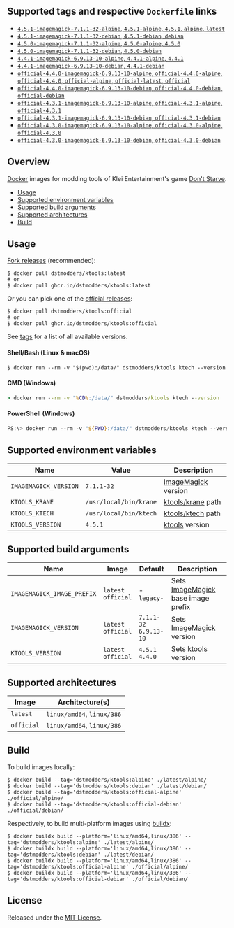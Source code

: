 ## Supported tags and respective `Dockerfile` links

- [`4.5.1-imagemagick-7.1.1-32-alpine`, `4.5.1-alpine`, `4.5.1`, `alpine`, `latest`](https://github.com/dstmodders/docker-ktools/blob/8ac0a3497e69068fa1030c9ec6a255d3754bf6e0/latest/alpine/Dockerfile)
- [`4.5.1-imagemagick-7.1.1-32-debian`, `4.5.1-debian`, `debian`](https://github.com/dstmodders/docker-ktools/blob/8ac0a3497e69068fa1030c9ec6a255d3754bf6e0/latest/debian/Dockerfile)
- [`4.5.0-imagemagick-7.1.1-32-alpine`, `4.5.0-alpine`, `4.5.0`](https://github.com/dstmodders/docker-ktools/blob/8ac0a3497e69068fa1030c9ec6a255d3754bf6e0/latest/alpine/Dockerfile)
- [`4.5.0-imagemagick-7.1.1-32-debian`, `4.5.0-debian`](https://github.com/dstmodders/docker-ktools/blob/8ac0a3497e69068fa1030c9ec6a255d3754bf6e0/latest/debian/Dockerfile)
- [`4.4.1-imagemagick-6.9.13-10-alpine`, `4.4.1-alpine`, `4.4.1`](https://github.com/dstmodders/docker-ktools/blob/8ac0a3497e69068fa1030c9ec6a255d3754bf6e0/latest/alpine/Dockerfile)
- [`4.4.1-imagemagick-6.9.13-10-debian`, `4.4.1-debian`](https://github.com/dstmodders/docker-ktools/blob/8ac0a3497e69068fa1030c9ec6a255d3754bf6e0/latest/debian/Dockerfile)
- [`official-4.4.0-imagemagick-6.9.13-10-alpine`, `official-4.4.0-alpine`, `official-4.4.0`, `official-alpine`, `official-latest`, `official`](https://github.com/dstmodders/docker-ktools/blob/8ac0a3497e69068fa1030c9ec6a255d3754bf6e0/official/alpine/Dockerfile)
- [`official-4.4.0-imagemagick-6.9.13-10-debian`, `official-4.4.0-debian`, `official-debian`](https://github.com/dstmodders/docker-ktools/blob/8ac0a3497e69068fa1030c9ec6a255d3754bf6e0/official/debian/Dockerfile)
- [`official-4.3.1-imagemagick-6.9.13-10-alpine`, `official-4.3.1-alpine`, `official-4.3.1`](https://github.com/dstmodders/docker-ktools/blob/8ac0a3497e69068fa1030c9ec6a255d3754bf6e0/official/alpine/Dockerfile)
- [`official-4.3.1-imagemagick-6.9.13-10-debian`, `official-4.3.1-debian`](https://github.com/dstmodders/docker-ktools/blob/8ac0a3497e69068fa1030c9ec6a255d3754bf6e0/official/debian/Dockerfile)
- [`official-4.3.0-imagemagick-6.9.13-10-alpine`, `official-4.3.0-alpine`, `official-4.3.0`](https://github.com/dstmodders/docker-ktools/blob/8ac0a3497e69068fa1030c9ec6a255d3754bf6e0/official/alpine/Dockerfile)
- [`official-4.3.0-imagemagick-6.9.13-10-debian`, `official-4.3.0-debian`](https://github.com/dstmodders/docker-ktools/blob/8ac0a3497e69068fa1030c9ec6a255d3754bf6e0/official/debian/Dockerfile)

## Overview

[Docker] images for modding tools of Klei Entertainment's game [Don't Starve].

- [Usage](https://github.com/dstmodders/docker-ktools/blob/main/README.md#usage)
- [Supported environment variables](https://github.com/dstmodders/docker-ktools/blob/main/README.md#supported-environment-variables)
- [Supported build arguments](https://github.com/dstmodders/docker-ktools/blob/main/README.md#supported-build-arguments)
- [Supported architectures](https://github.com/dstmodders/docker-ktools/blob/main/README.md#supported-architectures)
- [Build](https://github.com/dstmodders/docker-ktools/blob/main/README.md#build)

## Usage

[Fork releases] (recommended):

```shell
$ docker pull dstmodders/ktools:latest
# or
$ docker pull ghcr.io/dstmodders/ktools:latest
```

Or you can pick one of the [official releases]:

```shell
$ docker pull dstmodders/ktools:official
# or
$ docker pull ghcr.io/dstmodders/ktools:official
```

See [tags] for a list of all available versions.

#### Shell/Bash (Linux & macOS)

```shell
$ docker run --rm -v "$(pwd):/data/" dstmodders/ktools ktech --version
```

#### CMD (Windows)

```cmd
> docker run --rm -v "%CD%:/data/" dstmodders/ktools ktech --version
```

#### PowerShell (Windows)

```powershell
PS:\> docker run --rm -v "${PWD}:/data/" dstmodders/ktools ktech --version
```

## Supported environment variables

| Name                  | Value                  | Description           |
| --------------------- | ---------------------- | --------------------- |
| `IMAGEMAGICK_VERSION` | `7.1.1-32`             | [ImageMagick] version |
| `KTOOLS_KRANE`        | `/usr/local/bin/krane` | [ktools/krane] path   |
| `KTOOLS_KTECH`        | `/usr/local/bin/ktech` | [ktools/ktech] path   |
| `KTOOLS_VERSION`      | `4.5.1`                | [ktools] version      |

## Supported build arguments

| Name                       | Image                    | Default                     | Description                          |
| -------------------------- | ------------------------ | --------------------------- | ------------------------------------ |
| `IMAGEMAGICK_IMAGE_PREFIX` | `latest`<br />`official` | -<br />`legacy-`            | Sets [ImageMagick] base image prefix |
| `IMAGEMAGICK_VERSION`      | `latest`<br />`official` | `7.1.1-32`<br />`6.9.13-10` | Sets [ImageMagick] version           |
| `KTOOLS_VERSION`           | `latest`<br />`official` | `4.5.1`<br />`4.4.0`        | Sets [ktools] version                |

## Supported architectures

| Image      | Architecture(s)            |
| ---------- | -------------------------- |
| `latest`   | `linux/amd64`, `linux/386` |
| `official` | `linux/amd64`, `linux/386` |

## Build

To build images locally:

```shell
$ docker build --tag='dstmodders/ktools:alpine' ./latest/alpine/
$ docker build --tag='dstmodders/ktools:debian' ./latest/debian/
$ docker build --tag='dstmodders/ktools:official-alpine' ./official/alpine/
$ docker build --tag='dstmodders/ktools:official-debian' ./official/debian/
```

Respectively, to build multi-platform images using [buildx]:

```shell
$ docker buildx build --platform='linux/amd64,linux/386' --tag='dstmodders/ktools:alpine' ./latest/alpine/
$ docker buildx build --platform='linux/amd64,linux/386' --tag='dstmodders/ktools:debian' ./latest/debian/
$ docker buildx build --platform='linux/amd64,linux/386' --tag='dstmodders/ktools:official-alpine' ./official/alpine/
$ docker buildx build --platform='linux/amd64,linux/386' --tag='dstmodders/ktools:official-debian' ./official/debian/
```

## License

Released under the [MIT License](https://opensource.org/licenses/MIT).

[buildx]: https://github.com/docker/buildx
[docker]: https://www.docker.com/
[don't starve]: https://www.klei.com/games/dont-starve
[fork releases]: https://github.com/dstmodders/ktools/releases
[imagemagick]: https://imagemagick.org/index.php
[ktools/krane]: https://github.com/dstmodders/ktools?tab=readme-ov-file#krane
[ktools/ktech]: https://github.com/dstmodders/ktools?tab=readme-ov-file#ktech
[ktools]: https://github.com/dstmodders/ktools
[official releases]: https://github.com/nsimplex/ktools/releases
[tags]: https://hub.docker.com/r/dstmodders/ktools/tags

